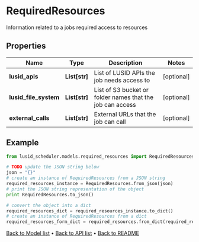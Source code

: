 # RequiredResources

Information related to a jobs required access to resources

## Properties
Name | Type | Description | Notes
------------ | ------------- | ------------- | -------------
**lusid_apis** | **List[str]** | List of LUSID APIs the job needs access to | [optional] 
**lusid_file_system** | **List[str]** | List of S3 bucket or folder names that the job can access | [optional] 
**external_calls** | **List[str]** | External URLs that the job can call | [optional] 

## Example

```python
from lusid_scheduler.models.required_resources import RequiredResources

# TODO update the JSON string below
json = "{}"
# create an instance of RequiredResources from a JSON string
required_resources_instance = RequiredResources.from_json(json)
# print the JSON string representation of the object
print RequiredResources.to_json()

# convert the object into a dict
required_resources_dict = required_resources_instance.to_dict()
# create an instance of RequiredResources from a dict
required_resources_form_dict = required_resources.from_dict(required_resources_dict)
```
[Back to Model list](../README.md#documentation-for-models) &#8226; [Back to API list](../README.md#documentation-for-api-endpoints) &#8226; [Back to README](../README.md)


